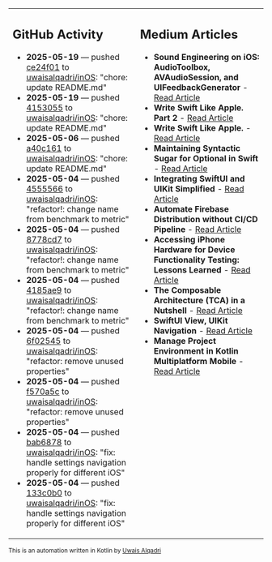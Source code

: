 <table>
<tr>
<td valign="top" width="50%">
        
## GitHub Activity
           
- **2025-05-19** — pushed [ce24f01](https://github.com/uwaisalqadri/inOS/commits/ce24f01f55012876a2c3777b7a24b37e36324cf9) to [uwaisalqadri/inOS](https://github.com/uwaisalqadri/inOS): "chore: update README.md"
- **2025-05-19** — pushed [4153055](https://github.com/uwaisalqadri/inOS/commits/41530559b38b1c70580a61f6e6fa3143c003bfb9) to [uwaisalqadri/inOS](https://github.com/uwaisalqadri/inOS): "chore: update README.md"
- **2025-05-06** — pushed [a40c161](https://github.com/uwaisalqadri/inOS/commits/a40c1615526b7d3eda38762a5d59e350f3202a38) to [uwaisalqadri/inOS](https://github.com/uwaisalqadri/inOS): "chore: update README.md"
- **2025-05-04** — pushed [4555566](https://github.com/uwaisalqadri/inOS/commits/45555660ff566fc107aacd9f8787c98e30d6e6b5) to [uwaisalqadri/inOS](https://github.com/uwaisalqadri/inOS): "refactor!: change name from benchmark to metric"
- **2025-05-04** — pushed [8778cd7](https://github.com/uwaisalqadri/inOS/commits/8778cd769c7ca67fb602aa5ae5cc1cef4aa78b5c) to [uwaisalqadri/inOS](https://github.com/uwaisalqadri/inOS): "refactor!: change name from benchmark to metric"
- **2025-05-04** — pushed [4185ae9](https://github.com/uwaisalqadri/inOS/commits/4185ae962c712384fbfd9c2b33ef58afe268c6d7) to [uwaisalqadri/inOS](https://github.com/uwaisalqadri/inOS): "refactor!: change name from benchmark to metric"
- **2025-05-04** — pushed [6f02545](https://github.com/uwaisalqadri/inOS/commits/6f025453e535a3b333e5ece980c65f50ac271501) to [uwaisalqadri/inOS](https://github.com/uwaisalqadri/inOS): "refactor: remove unused properties"
- **2025-05-04** — pushed [f570a5c](https://github.com/uwaisalqadri/inOS/commits/f570a5c164835c5ff102b3e32d4801e10e3e22f2) to [uwaisalqadri/inOS](https://github.com/uwaisalqadri/inOS): "refactor: remove unused properties"
- **2025-05-04** — pushed [bab6878](https://github.com/uwaisalqadri/inOS/commits/bab68780c27af46ec038e11c15859ebed4a75308) to [uwaisalqadri/inOS](https://github.com/uwaisalqadri/inOS): "fix: handle settings navigation properly for different iOS"
- **2025-05-04** — pushed [133c0b0](https://github.com/uwaisalqadri/inOS/commits/133c0b0b102ddab59d6c88658ca9d3471cb657da) to [uwaisalqadri/inOS](https://github.com/uwaisalqadri/inOS): "fix: handle settings navigation properly for different iOS"
            
</td>
        
<td valign="top" width="50%">
        
## Medium Articles
            
- **Sound Engineering on iOS: AudioToolbox, AVAudioSession, and UIFeedbackGenerator** - [Read Article](https://medium.com/@uwaisalqadri/sound-engineering-on-ios-audiotoolbox-avaudiosession-and-uifeedbackgenerator-7ecee15db93a?source=rss-e28d558666f9------2)
- **Write Swift Like Apple. Part 2** - [Read Article](https://medium.com/@uwaisalqadri/write-swift-like-apple-part-2-44e025e51824?source=rss-e28d558666f9------2)
- **Write Swift Like Apple.** - [Read Article](https://medium.com/@uwaisalqadri/write-swift-like-apple-4c4331cf140c?source=rss-e28d558666f9------2)
- **Maintaining Syntactic Sugar for Optional in Swift** - [Read Article](https://medium.com/@uwaisalqadri/maintaining-syntactic-sugar-for-optional-in-swift-dfb7f9019fba?source=rss-e28d558666f9------2)
- **Integrating SwiftUI and UIKit Simplified** - [Read Article](https://medium.com/@uwaisalqadri/seamlessly-bridging-swiftui-and-uikit-a-practical-approach-f7cb8d2f6f11?source=rss-e28d558666f9------2)
- **Automate Firebase Distribution without CI/CD Pipeline** - [Read Article](https://medium.com/@uwaisalqadri/automate-firebase-distribution-89cb261fd860?source=rss-e28d558666f9------2)
- **Accessing iPhone Hardware for Device Functionality Testing: Lessons Learned** - [Read Article](https://medium.com/@uwaisalqadri/accessing-iphone-hardware-for-device-functionality-testing-lessons-learned-5d81676082d8?source=rss-e28d558666f9------2)
- **The Composable Architecture (TCA) in a Nutshell** - [Read Article](https://medium.com/@uwaisalqadri/the-composable-architecture-tca-in-a-nutshell-3c574708542c?source=rss-e28d558666f9------2)
- **SwiftUI View, UIKit Navigation** - [Read Article](https://medium.com/@uwaisalqadri/swiftui-view-uikit-navigation-74aa22fc0e0?source=rss-e28d558666f9------2)
- **Manage Project Environment in Kotlin Multiplatform Mobile** - [Read Article](https://medium.com/@uwaisalqadri/manage-project-environment-in-kotlin-multiplatform-mobile-528847c3bfc5?source=rss-e28d558666f9------2)
            
</td>
</tr>
</table>
        
<sub>This is an automation written in Kotlin by <a href="https://uwais.framer.website/">Uwais Alqadri</a></sub>